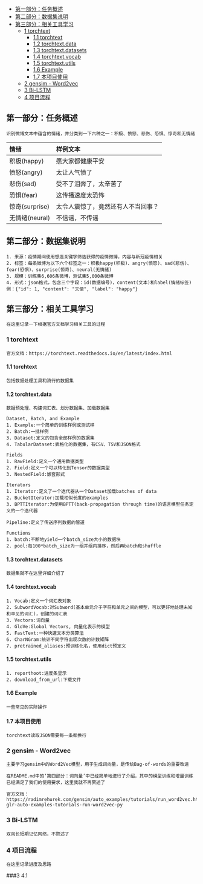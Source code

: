 - [第一部分：任务概述](#第一部分任务概述)
- [第二部分：数据集说明](#第二部分数据集说明)
- [第三部分：相关工具学习](#第三部分相关工具学习)
  - [1 torchtext](#1-torchtext)
    - [1.1 torchtext](#11-torchtext)
    - [1.2 torchtext.data](#12-torchtextdata)
    - [1.3 torchtext.datasets](#13-torchtextdatasets)
    - [1.4 torchtext.vocab](#14-torchtextvocab)
    - [1.5 torchtext.utils](#15-torchtextutils)
    - [1.6 Example](#16-example)
    - [1.7 本项目使用](#17-本项目使用)
  - [2 gensim - Word2vec](#2-gensim---word2vec)
  - [3 Bi-LSTM](#3-bi-lstm)
  - [4 项目流程](#4-项目流程)

## 第一部分：任务概述
    识别微博文本中蕴含的情绪，并分类到一下六种之一：积极、愤怒、悲伤、恐惧、惊奇和无情绪

情绪|样例文本
:-|:-
积极(happy)|愿大家都健康平安
愤怒(angry)|太让人气愤了
悲伤(sad)|受不了泪奔了，太辛苦了
恐惧(fear)|这传播速度太恐怖
惊奇(surprise)|太令人震惊了，竟然还有人不当回事？
无情绪(neural)|不信谣，不传谣

## 第二部分：数据集说明
    1. 来源：疫情期间使用想逛关键字筛选获得的疫情微博，内容与新冠疫情相关
    2. 标签：每条微博为以下六个标签之一：积极happy(积极)、angry(愤怒)、sad(悲伤)、fear(恐惧)、surprise(惊奇)、neural(无情绪)
    3. 规模：训练集6,606条微博，测试集5,000条微博
    4. 形式：json格式，包含三个字段：id(数据编号)，content(文本)和label(情绪标签)
    例：{"id": 1, "content": "天使", "label": "happy"}

## 第三部分：相关工具学习
    在这里记录一下根据官方文档学习相关工具的过程

### 1 torchtext
    官方文档：https://torchtext.readthedocs.io/en/latest/index.html

#### 1.1 torchtext
    包括数据处理工具和流行的数据集

#### 1.2 torchtext.data
    数据预处理、构建词汇表、划分数据集、加载数据集

    Dataset, Batch, and Example
    1. Example:一个简单的训练样例或测试样
    2. Batch:一批样例
    3. Dataset:定义的包含全部样例的数据集
    4. TabularDataset:表格化的数据集，有CSV、TSV和JSON格式

    Fields
    1. RawField:定义一个通用数据类型
    2. Field:定义一个可以转化到Tensor的数据类型
    3. NestedField:嵌套形式

    Iterators
    1. Iterator:定义了一个迭代器从一个Dataset加载batches of data
    2. BucketIterator:加载相似长度的examples
    3. BPTTIterator:为使用BPTT(back-propagation through time)的语言模型任务定义的一个迭代器

    Pipeline:定义了传送序列数据的管道

    Functions
    1. batch:不断地yield一个batch_size大小的数据块
    2. pool:每100*batch_size为一组并组内排序，然后再batch和shuffle

#### 1.3 torchtext.datasets

    数据集就不在这里详细介绍了

#### 1.4 torchtext.vocab
    1. Vocab:定义一个词汇表对象
    2. SubwordVocab:对Subword(基本单元介于字符和单元之间的模型，可以更好地处理未知和罕见的词汇)，创建的词汇表
    3. Vectors:词向量
    4. GloVe:Global Vectors, 向量化表示的模型
    5. FastText:一种快速文本分类算法
    6. CharNGram:统计不同字符出现次数的计数矩阵
    7. pretrained_aliases:预训练化名，使用dict预定义

#### 1.5 torchtext.utils
    1. reporthoot:进度条显示
    2. download_from_url:下载文件

#### 1.6 Example
    一些常见的实际操作

#### 1.7 本项目使用
    torchtext读取JSON需要每一条都换行

### 2 gensim - Word2vec
    主要学习gensim中的Word2Vec模型，用于生成词向量，是传统Bag-of-words的重要改进
    
    在README.md中的‘第四部分：词向量’中已经简单地进行了介绍，其中的模型训练和增量训练已经满足了我们的使用要求，这里我就不再赘述了
    
    官方文档：https://radimrehurek.com/gensim/auto_examples/tutorials/run_word2vec.html#sphx-glr-auto-examples-tutorials-run-word2vec-py    

### 3 Bi-LSTM
    双向长短期记忆网络，不赘述了

### 4 项目流程
    在这里记录进度及思路

###3 4.1 













